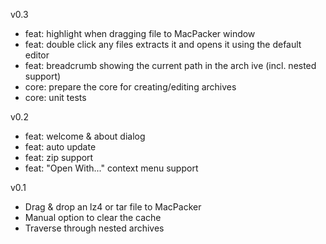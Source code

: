 v0.3
- feat: highlight when dragging file to MacPacker window
- feat: double click any files extracts it and opens it using the default editor
- feat: breadcrumb showing the current path in the arch ive (incl. nested support)
- core: prepare the core for creating/editing archives
- core: unit tests

v0.2
- feat: welcome & about dialog
- feat: auto update
- feat: zip support
- feat: "Open With..." context menu support

v0.1
- Drag & drop an lz4 or tar file to MacPacker
- Manual option to clear the cache
- Traverse through nested archives
